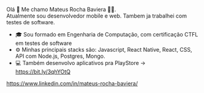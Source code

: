 Olá 👋
Me chamo Mateus Rocha Baviera 👨‍🚀. <br/>Atualmente sou desenvolvedor mobile e web. Tambem ja trabalhei com testes de software.
<br/>
- 🎓 Sou formado em Engenharia de Computação, com certificação CTFL em testes de software
- ⚙️ Minhas principais stacks são: Javascript, React Native, React, CSS, API com Node.js, Postgres, Mongo.
- 💻 Também desenvolvo aplicativos pra PlayStore -> https://bit.ly/3qhYOtQ 

https://www.linkedin.com/in/mateus-rocha-baviera/


<!---
mbaviera/mbaviera is a ✨ special ✨ repository because its `README.md` (this file) appears on your GitHub profile.
You can click the Preview link to take a look at your changes.
--->
